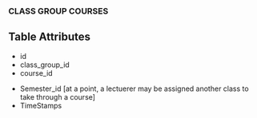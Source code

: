 ### CLASS GROUP COURSES

## Table Attributes
 - id
 - class_group_id
 - course_id
 <!-- - lecturer_id (_Foreing Key on User-Model_) -->
 - Semester_id [at a point, a lectuerer may be assigned another class to take through a course]
 - TimeStamps
